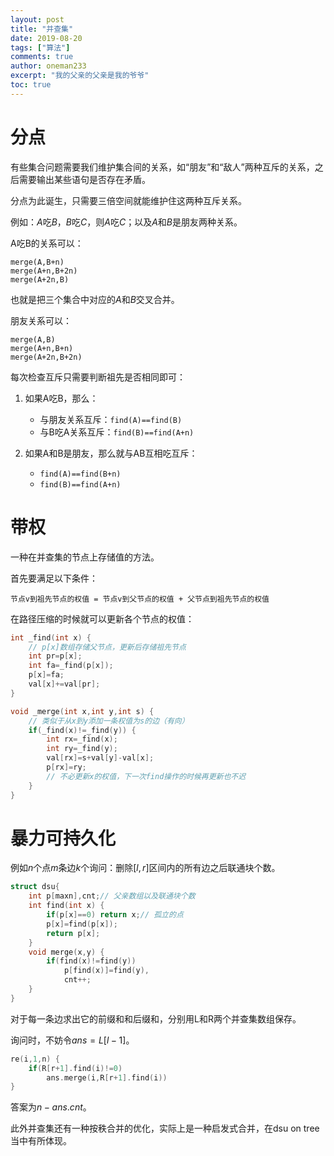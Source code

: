 ```yaml
---
layout: post
title: "并查集"
date: 2019-08-20
tags: ["算法"]
comments: true
author: oneman233
excerpt: "我的父亲的父亲是我的爷爷"
toc: true
---
```


# 分点

有些集合问题需要我们维护集合间的关系，如“朋友”和“敌人”两种互斥的关系，之后需要输出某些语句是否存在矛盾。

分点为此诞生，只需要三倍空间就能维护住这两种互斥关系。

例如：$A$吃$B$，$B$吃$C$，则$A$吃$C$；以及$A$和$B$是朋友两种关系。

A吃B的关系可以：

    merge(A,B+n)
    merge(A+n,B+2n)
    merge(A+2n,B)

也就是把三个集合中对应的$A$和$B$交叉合并。

朋友关系可以：

    merge(A,B)
    merge(A+n,B+n)
    merge(A+2n,B+2n)

每次检查互斥只需要判断祖先是否相同即可：

1. 如果A吃B，那么：
   * 与朋友关系互斥：`find(A)==find(B)`
   * 与B吃A关系互斥：`find(B)==find(A+n)`

2. 如果A和B是朋友，那么就与AB互相吃互斥：
   * `find(A)==find(B+n)`
   * `find(B)==find(A+n)`

# 带权

一种在并查集的节点上存储值的方法。

首先要满足以下条件：

    节点v到祖先节点的权值 = 节点v到父节点的权值 + 父节点到祖先节点的权值

在路径压缩的时候就可以更新各个节点的权值：

```c++
int _find(int x) {
    // p[x]数组存储父节点，更新后存储祖先节点
    int pr=p[x];
    int fa=_find(p[x]);
    p[x]=fa;
    val[x]+=val[pr];
}

void _merge(int x,int y,int s) {
    // 类似于从x到y添加一条权值为s的边（有向）
    if(_find(x)!=_find(y)) {
        int rx=_find(x);
        int ry=_find(y);
        val[rx]=s+val[y]-val[x];
        p[rx]=ry;
        // 不必更新x的权值，下一次find操作的时候再更新也不迟
    }
}
```

# 暴力可持久化

例如$n$个点$m$条边$k$个询问：删除$[l,r]$区间内的所有边之后联通块个数。

```c++
struct dsu{
    int p[maxn],cnt;// 父亲数组以及联通块个数
    int find(int x) {
        if(p[x]==0) return x;// 孤立的点
        p[x]=find(p[x]);
        return p[x];
    }
    void merge(x,y) {
        if(find(x)!=find(y))
            p[find(x)]=find(y),
            cnt++;
    }
}
```

对于每一条边求出它的前缀和和后缀和，分别用L和R两个并查集数组保存。

询问时，不妨令$ans = L [ l - 1 ]$。

```c++
re(i,1,n) {
    if(R[r+1].find(i)!=0)
        ans.merge(i,R[r+1].find(i))
}
```

答案为$n - ans.cnt$。

此外并查集还有一种按秩合并的优化，实际上是一种启发式合并，在dsu on tree当中有所体现。